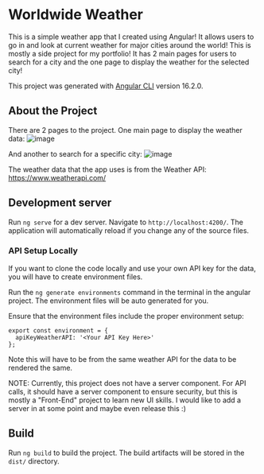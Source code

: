 # Worldwide Weather
This is a simple weather app that I created using Angular! It allows users to go in and look at current weather for major cities around the world! This is mostly a side project for my portfolio!
It has 2 main pages for users to search for a city and the one page to display the weather for the selected city!

This project was generated with [Angular CLI](https://github.com/angular/angular-cli) version 16.2.0.

## About the Project

There are 2 pages to the project. One main page to display the weather data: 
![image](https://github.com/jdiedrich02/worldwide-weather/assets/77290127/f6a202fb-4335-43bf-b868-f848b9fd2213)

And another to search for a specific city:
![image](https://github.com/jdiedrich02/worldwide-weather/assets/77290127/bfe8910f-8709-442e-91fa-7b127ae79939)

The weather data that the app uses is from the Weather API: https://www.weatherapi.com/

## Development server

Run `ng serve` for a dev server. Navigate to `http://localhost:4200/`. The application will automatically reload if you change any of the source files.

### API Setup Locally

If you want to clone the code locally and use your own API key for the data, you will have to create environment files.

Run the `ng generate environments` command in the terminal in the angular project. The environment files will be auto generated for you.

Ensure that the environment files include the proper environment setup:

```
export const environment = {
  apiKeyWeatherAPI: '<Your API Key Here>'
};
```
Note this will have to be from the same weather API for the data to be rendered the same.

NOTE:
Currently, this project does not have a server component. For API calls, it should have a server component to ensure security, but this is mostly a "Front-End" project to learn new UI skills. I would like to add a server in at some point and maybe even release this :)

## Build

Run `ng build` to build the project. The build artifacts will be stored in the `dist/` directory.
